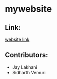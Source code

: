 # mywebsite

## Link:
[website link](https://github.com/jaylakhani14/mywebsite/blob/main/index.html)

## Contributors:
- Jay Lakhani
- Sidharth Vemuri

